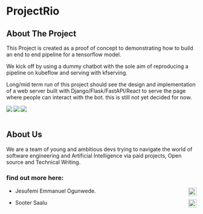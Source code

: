 ﻿# ProjectRio

## About The Project
This Project is created as a proof of concept to demonstrating how to build an end to end pipeline for a tensorflow model.

We kick off by using a dummy chatbot with the sole aim of reproducing a pipeline on kubeflow and serving with kfserving.

Long/mid term run of this project should see the design and implementation of a web server built with Django/Flask/FastAPI/React to serve the page where people can interact with the bot. this is still not yet decided for now.

<img align="left" src="https://img.shields.io/badge/Google%20Cloud%20-%234285F4.svg?&style=for-the-badge&logo=google-cloud&logoColor=white" />

<img align="left" src="https://img.shields.io/badge/TensorFlow%20-%23FF6F00.svg?&style=for-the-badge&logo=TensorFlow&logoColor=white" />

<img align="left" src="https://img.shields.io/badge/Keras%20-%23D00000.svg?&style=for-the-badge&logo=Keras&logoColor=white" />

<br>

<br>

## About Us

We are a team of young and ambitious devs trying to navigate the world of software engineering and Artificial Intelligence via paid projects, Open source and Technical Writing.

### find out more here:
- Jesufemi Emmanuel Ogunwede. [<img align="right" alt="Emmanuel Ogunwede | LinkedIn" width="22px" src="https://cdn.jsdelivr.net/npm/simple-icons@v3/icons/linkedin.svg" />][Jesufemi-linkedin]

- Sooter Saalu [<img align="right" alt="Emmanuel Ogunwede | LinkedIn" width="22px" src="https://cdn.jsdelivr.net/npm/simple-icons@v3/icons/linkedin.svg" />][Sooter-linkedin]


[Jesufemi-linkedin]: https://www.linkedin.com/in/emmanuel-ogunwede-665404126/
[Sooter-linkedin]: https://www.linkedin.com/in/ssaalu/

